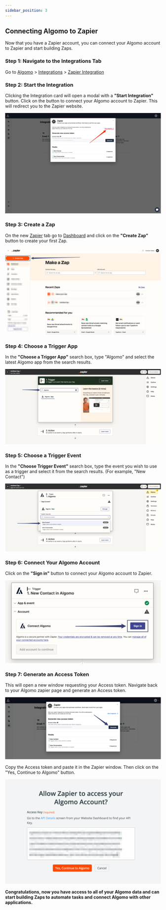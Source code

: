 ```yaml
---
sidebar_position: 3
---
```


## Connecting Algomo to Zapier

Now that you have a Zapier account, you can connect your Algomo account to Zapier and start building Zaps.

### Step 1: Navigate to the Integrations Tab

Go to [Algomo](https://app.algomo.com) > [Integrations](https://app.algomo.com/integrations) > [Zapier Integration](https://app.algomo.com/integrations/zapier)

<!-- ![Algomo-integration](./images/integration_tab.png) -->

### Step 2: Start the Integration

Clicking the Integration card will open a modal with a **"Start Integration"** button. Click on the button to connect your Algomo account to Zapier. This will redirect you to the Zapier website.

![Algomo-Zapier-modal](./images/integration_modal.png)

### Step 3: Create a Zap

On the new [Zapier](https://zapier.com/) tab go to [Dashboard](https://zapier.com/app/dashboard) and click on the **"Create Zap"** button to create your first Zap.

![create_zap](./images/create_zap.png)

### Step 4: Choose a Trigger App

In the **"Choose a Trigger App"** search box, type "Algomo" and select the latest Algomo app from the search results.

![choose_algomo](./images/choose_algomo.png)

### Step 5: Choose a Trigger Event

In the **"Choose Trigger Event"** search box, type the event you wish to use as a trigger and select it from the search results. (For example, "New Contact")

![choose_event](./images/choose_event.png)

### Step 6: Connect Your Algomo Account

Click on the **"Sign in"** button to connect your Algomo account to Zapier.

![sign_in](./images/sign_in.png)

### Step 7: Generate an Access Token

This will open a new window requesting your Access token. Navigate back to your Algomo zapier page and generate an Access token.

![generate_access_token](./images/generate_access_token.png)

Copy the Access token and paste it in the Zapier window. Then click on the "Yes, Continue to Algomo" button.

![zapier_access](./images/zapier_access.png)

**Congratulations, now you have access to all of your Algomo data and can start building Zaps to automate tasks and connect Algomo with other applications.**
